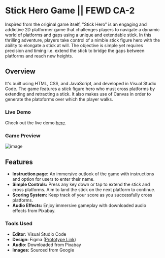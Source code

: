 # Stick Hero Game || FEWD CA-2
Inspired from the original game itself, "Stick Hero" is an engaging and addictive 2D platformer game that challenges players to navigate a dynamic world of platforms and gaps using a unique and extendable stick. In this thrilling adventure, players take control of a nimble stick figure hero with the ability to elongate a stick at will. The objective is simple yet requires precision and timing i.e. extend the stick to bridge the gaps between platforms and reach new heights. 

## Overview

It's built using HTML, CSS, and JavaScript, and developed in Visual Studio Code. The game features a stick figure hero who must cross platforms by extending and retracting a stick. It also makes use of Canvas in order to generate the platoforms over which the player walks.

### Live Demo

Check out the live demo [here](https://ananyatewari.github.io/Stick-Hero-Game/).


### Game Preview


![image](https://github.com/ananyatewari/Stick-Hero-Game/assets/144683235/45fece3d-f9ff-4a69-81b0-58c87b790f08)


## Features

- **Instruction page:** An immersive outlook of the game with instructions and option for users to enter their name.
- **Simple Controls:** Press any key down or tap to extend the stick and cross platforms. Aim to land the stick on the next platform to continue.
- **Scoring System:** Keep track of your score as you successfully cross platforms.
- **Audio Effects:** Enjoy immersive gameplay with downloaded audio effects from Pixabay.

### Tools Used

- **Editor:** Visual Studio Code
- **Design:** Figma ([Prototype Link](https://www.figma.com/proto/q4h0IRR0MbJa235ynr85Qp/stick-hero-prototype-presentation?node-id=3-4&scaling=scale-down&mode=design&t=BZWZwQuLJcAZdUgf-1))
- **Audio:** Downloaded from Pixabay
- **Images:** Sourced from Google
